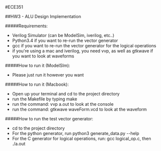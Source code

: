 #ECE351

##HW3 - ALU Design Implementation

#####Requirements:
- Verilog Simulator (can be ModelSim, iverilog, etc..)
- Python3.4 if you want to re-run the vector generator
- gcc if you want to re-run the vector generator for the logical operations
- if you're using a mac and iverilog, you need vvp, as well as gtkwave if you want to look at waveforms

#####How to run it (ModelSIm):
- Please just run it however you want

#####How to run it (Macbook):
- Open up your terminal and cd to the project directory
- run the Makefile by typing make
- run the command: vvp a.out to look at the console
- run the command: gtkwave waveForm.vcd to look at the waveform

#####How to run the test vector generator:
- cd to the project directory
- For the python generator, run python3 generate_data.py --help 
- For the C generator for logical operations, run: gcc logical_op.c, then ./a.out

